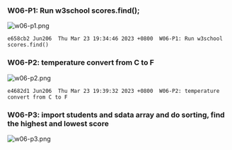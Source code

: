 ### W06-P1: Run w3school scores.find();

![w06-p1.png](https://obsbeppzfkkzhooliozs.supabase.co/storage/v1/object/public/demo-93/md_img/w06/p1.png?t=2023-03-23T11%3A31%3A34.004Zhttps://obsbeppzfkkzhooliozs.supabase.co/storage/v1/object/public/demo-93/md_img/w06/p1.png?t=2023-03-23T11%3A31%3A34.004Z)

```
e658cb2 Jun206  Thu Mar 23 19:34:46 2023 +0800  W06-P1: Run w3school scores.find()
```

### W06-P2: temperature convert from C to F 

![w06-p2.png](https://obsbeppzfkkzhooliozs.supabase.co/storage/v1/object/public/demo-93/md_img/w06/p2.png?t=2023-03-23T11%3A38%3A57.982Z)

```
e4682d1 Jun206  Thu Mar 23 19:39:32 2023 +0800  W06-P2: temperature convert from C to F
```

### W06-P3: import students and sdata array and do sorting, find the highest and lowest score

![w06-p3.png](https://obsbeppzfkkzhooliozs.supabase.co/storage/v1/object/public/demo-93/md_img/w06/p3.png?t=2023-03-23T12%3A35%3A44.461Z)

```

```
